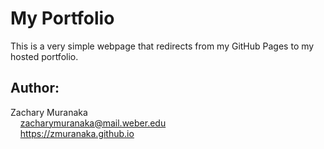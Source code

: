 # My Portfolio

This is a very simple webpage that redirects from my GitHub Pages to my hosted portfolio.

## Author:

Zachary Muranaka  
&nbsp;&nbsp;&nbsp;&nbsp;zacharymuranaka@mail.weber.edu  
&nbsp;&nbsp;&nbsp;&nbsp;https://zmuranaka.github.io
